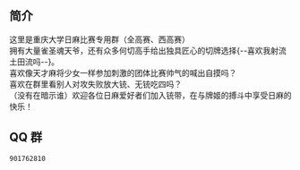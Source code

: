 ## 简介  
这里是重庆大学日麻比赛专用群（全高赛、西高赛）  
拥有大量雀圣魂天爷，还有众多何切高手给出独具匠心的切牌选择{--喜欢我射流土田流吗--}。  
喜欢像天才麻将少女一样参加刺激的团体比赛帅气的喊出自摸吗？  
喜欢在群里看别人对攻失败放大铳、无铳吃四吗？  
（没有在暗示谁）欢迎各位日麻爱好者们加入铳带，在与牌姬的搏斗中享受日麻的快乐！  

## QQ 群  
`901762810`  